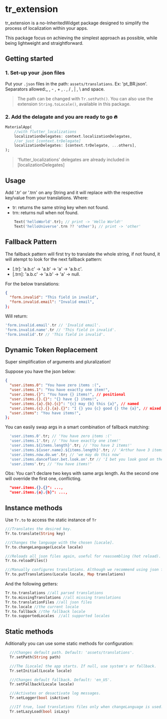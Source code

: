 
# tr_extension

tr_extension is a no-InheritedWidget package designed to simplify the process of localization within your apps.

This package focus on achieving the simplest approach as possible, while being lightweight and straightforward.

## Getting started

### 1. Set-up your .json files

Put your `.json` files in the path: `assets/translations`.
Ex: 'pt_BR.json'. Separators allowed:_ , - , + , . , / , | , \ and space.

> The path can be changed with `Tr.setPath()`.
> You can also use the extension `String.toLocale()`, available in this package.

### 2. Add the delagate and you are ready to go 🔥

```dart
MaterialApp(
    //with flutter_localizations
    localizationDelegates: context.localizationDelegates,
    //or just [context.trDelegate]
    localizationDelegates: [context.trDelegate, ...others],
);
```

> 'flutter_localizations' delegates are already included in [localizationDelegates]

## Usage

Add '.tr' or '.trn' on any String and it will replace with the respective key/value from your translations. Where:

- tr: returns the same string key when not found.
- trn: returns null when not found.

```dart
    Text('helloWorld'.tr); // print -> 'Hello World!'
    Text('helloUniverse'.trn ?? 'other'); // print -> 'other'
```

## Fallback Pattern

The fallback pattern will first try to translate the whole string, if not found, it will atempt to look for the next fallback pattern:

- [.tr]: 'a.b.c' -> 'a.b' -> 'a' -> 'a.b.c'.
- [.trn]: 'a.b.c' -> 'a.b' -> 'a' -> null.

For the below translations:

```json
{
  "form.invalid": "This field in invalid",
  "form.invalid.email": "Invalid email",
};
```

Will return:

```dart
'form.invalid.email'.tr // 'Invalid email'.
'form.invalid.name'.tr // 'This field in invalid'.
'form.invalid'.tr // 'This field in invalid'.
```

## Dynamic Token Replacement

Super simplification of arguments and pluralization!

Suppose you have the json below:

```json
{
  "user.items.0": "You have zero items :(",
  "user.items.1": "You have exactly one item!",
  "user.items.{}": "You have {} items!", // positional
  "user.items.{}.{}": "{} have {} items!",
  "user.items.{a}.{b}.{c}": "{c} may {b} this {a}", // named
  "user.items.{c}.{}.{a}.{}": "I {} you {c} good {} the {a}", // mixed
  "user.items": "You have items!",
};
```

You can easily swap args in a smart combination of fallback matching:

```dart
  'user.items.0'.tr; // 'You have zero items :('
  'user.items.1'.tr; // 'You have exactly one item!'
  'user.items.${items.length}'.tr; // 'You have 2 items!'
  'user.items.${user.name}.${items.length}'.tr; // 'Arthur have 3 items!'
  'user.items.now.do.we'.tr; // 'we may do this now'
  'user.items.dancefloor.bet.look.on'.tr // 'I bet you look good on the dancefloor'
  'user.items'.tr; // 'You have items!'
```

Obs: You can't declare two keys with same args length. As the second one will override the first one, conflicting.

```json
  "user.items.{}.{}": ...,
  "user.items.{a}.{b}": ...,
```

## Instance methods

Use `Tr.to` to access the static instance of `Tr`

```dart
///Translates the desired key.
Tr.to.translate(String key)

///Changes the language with the chosen [Locale].
Tr.to.changeLanguage(Locale locale)

///Reloads all json files again, useful for reassembling (hot reload).
Tr.to.reloadFiles()

///Manually configures translations. Although we recommend using json files.
Tr.to.putTranslations(Locale locale, Map translations)

```

And the following getters:

```dart
Tr.to.translations //all parsed translations
Tr.to.missingTranslations //all missing translations
Tr.to.translationFiles //all json files
Tr.to.locale //the current locale
Tr.to.fallback //the fallback locale
Tr.to.supportedLocales  //all supported locales

```

## Static methods

Aditionally you can use some static methods for configuration:

```dart
  ///Changes default path. Default: 'assets/translations'.
  Tr.setPath(String path)

  ///The [Locale] the app starts. If null, use system's or fallback.
  Tr.setInitial(Locale locale)

  ///Changes default fallback. Default: 'en_US'.
  Tr.setFallback(Locale locale)

  ///Activates or desactivate log messages.
  Tr.setLogger(bool isActive)

  ///If true, load translations files only when changeLanguage is used. Defaults to false.
  Tr.setLazyLoad(bool isLazy)
```
